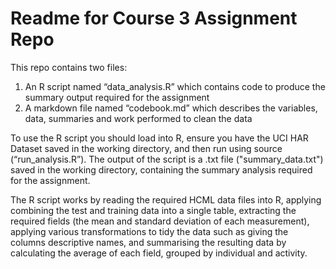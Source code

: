 # Readme for Course 3 Assignment Repo
 
This repo contains two files:
1. An R script named “data_analysis.R” which contains code to produce the summary output required for the assignment
2. A markdown file named “codebook.md” which describes the variables, data, summaries and work performed to clean the data
 
To use the R script you should load into R, ensure you have the UCI HAR Dataset saved in the working directory, and then run using source (“run_analysis.R”).  The output of the script is a .txt file ("summary_data.txt") saved in the working directory, containing the summary analysis required for the assignment.
 
The R script works by reading the required HCML data files into R, applying combining the test and training data into a single table, extracting the required fields (the mean and standard deviation of each measurement), applying various transformations to tidy the data such as giving the columns descriptive names, and summarising the resulting data by calculating the average of each field, grouped by individual and activity.
